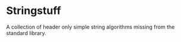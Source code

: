 # Stringstuff

A collection of header only simple string algorithms missing from the
standard library.
